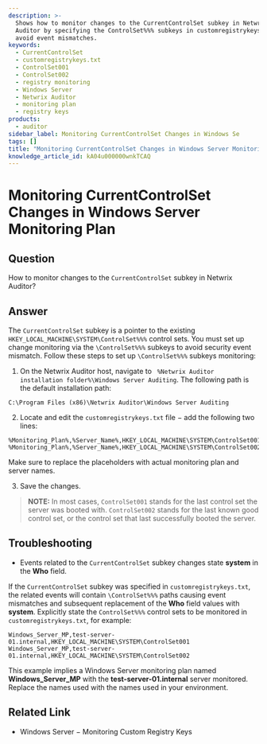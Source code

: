 ```yaml
---
description: >-
  Shows how to monitor changes to the CurrentControlSet subkey in Netwrix
  Auditor by specifying the ControlSet%%% subkeys in customregistrykeys.txt to
  avoid event mismatches.
keywords:
  - CurrentControlSet
  - customregistrykeys.txt
  - ControlSet001
  - ControlSet002
  - registry monitoring
  - Windows Server
  - Netwrix Auditor
  - monitoring plan
  - registry keys
products:
  - auditor
sidebar_label: Monitoring CurrentControlSet Changes in Windows Se
tags: []
title: "Monitoring CurrentControlSet Changes in Windows Server Monitoring Plan"
knowledge_article_id: kA04u000000wnkTCAQ
---
```


# Monitoring CurrentControlSet Changes in Windows Server Monitoring Plan

## Question

How to monitor changes to the `CurrentControlSet` subkey in Netwrix Auditor?

## Answer

The `CurrentControlSet` subkey is a pointer to the existing `HKEY_LOCAL_MACHINE\SYSTEM\ControlSet%%%` control sets. You must set up change monitoring via the `\ControlSet%%%` subkeys to avoid security event mismatch. Follow these steps to set up `\ControlSet%%%` subkeys monitoring:

1. On the Netwrix Auditor host, navigate to ` %Netwrix Auditor installation folder%\Windows Server Auditing`. The following path is the default installation path:

```Registry
C:\Program Files (x86)\Netwrix Auditor\Windows Server Auditing
```

2. Locate and edit the `customregistrykeys.txt` file − add the following two lines:

```Registry
%Monitoring_Plan%,%Server_Name%,HKEY_LOCAL_MACHINE\SYSTEM\ControlSet001
%Monitoring_Plan%,%Server_Name%,HKEY_LOCAL_MACHINE\SYSTEM\ControlSet002
```

   Make sure to replace the placeholders with actual monitoring plan and server names.

3. Save the changes.

> **NOTE:** In most cases, `ControlSet001` stands for the last control set the server was booted with. `ControlSet002` stands for the last known good control set, or the control set that last successfully booted the server.

## Troubleshooting

- Events related to the `CurrentControlSet` subkey changes state **system** in the **Who** field.

If the `CurrentControlSet` subkey was specified in `customregistrykeys.txt`, the related events will contain `\ControlSet%%%` paths causing event mismatches and subsequent replacement of the **Who** field values with **system**. Explicitly state the `ControlSet%%%` control sets to be monitored in `customregistrykeys.txt`, for example:

```Registry
Windows_Server_MP,test-server-01.internal,HKEY_LOCAL_MACHINE\SYSTEM\ControlSet001
Windows_Server_MP,test-server-01.internal,HKEY_LOCAL_MACHINE\SYSTEM\ControlSet002
```

This example implies a Windows Server monitoring plan named **Windows_Server_MP** with the **test-server-01.internal** server monitored. Replace the names used with the names used in your environment.

## Related Link

- Windows Server − Monitoring Custom Registry Keys

